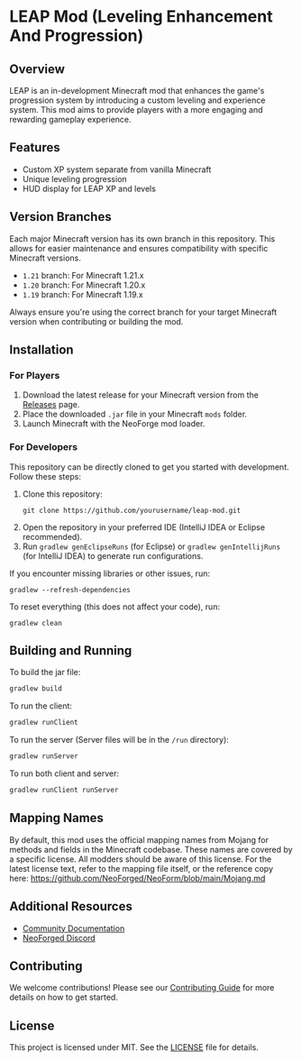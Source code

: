 # LEAP Mod (Leveling Enhancement And Progression)

## Overview

LEAP is an in-development Minecraft mod that enhances the game's progression system by introducing a custom leveling and
experience system. This mod aims to provide players with a more engaging and rewarding gameplay experience.

## Features

- Custom XP system separate from vanilla Minecraft
- Unique leveling progression
- HUD display for LEAP XP and levels

## Version Branches

Each major Minecraft version has its own branch in this repository. This allows for easier maintenance and ensures
compatibility with specific Minecraft versions.

- `1.21` branch: For Minecraft 1.21.x
- `1.20` branch: For Minecraft 1.20.x
- `1.19` branch: For Minecraft 1.19.x

Always ensure you're using the correct branch for your target Minecraft version when contributing or building the mod.

## Installation

### For Players

1. Download the latest release for your Minecraft version from
   the [Releases](https://github.com/yourusername/leap-mod/releases) page.
2. Place the downloaded `.jar` file in your Minecraft `mods` folder.
3. Launch Minecraft with the NeoForge mod loader.

### For Developers

This repository can be directly cloned to get you started with development. Follow these steps:

1. Clone this repository:
   ```
   git clone https://github.com/yourusername/leap-mod.git
   ```
2. Open the repository in your preferred IDE (IntelliJ IDEA or Eclipse recommended).
3. Run `gradlew genEclipseRuns` (for Eclipse) or `gradlew genIntellijRuns` (for IntelliJ IDEA) to generate run
   configurations.

If you encounter missing libraries or other issues, run:

```
gradlew --refresh-dependencies
```

To reset everything (this does not affect your code), run:

```
gradlew clean
```

## Building and Running

To build the jar file:

```bash
gradlew build
```

To run the client:

```bash
gradlew runClient
```

To run the server (Server files will be in the `/run` directory):

```bash
gradlew runServer
```

To run both client and server:

```bash
gradlew runClient runServer
```

## Mapping Names

By default, this mod uses the official mapping names from Mojang for methods and fields in the Minecraft codebase. These
names are covered by a specific license. All modders should be aware of this license. For the latest license text, refer
to the mapping file itself, or the reference copy here:
https://github.com/NeoForged/NeoForm/blob/main/Mojang.md

## Additional Resources

- [Community Documentation](https://docs.neoforged.net/)
- [NeoForged Discord](https://discord.neoforged.net/)

## Contributing

We welcome contributions! Please see our [Contributing Guide](CONTRIBUTING.md) for more details on how to get started.

## License

This project is licensed under MIT. See the [LICENSE](LICENSE) file for details.